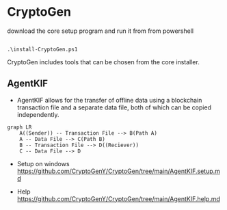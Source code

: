 # CryptoGen

download the core setup program and run it from from powershell
```

.\install-CryptoGen.ps1

```
CryptoGen includes tools that can be chosen from the core installer.

## AgentKIF

* AgentKIF allows for the transfer of offline data using a blockchain transaction file and a separate data file, both of which can be copied independently.
```mermaid
graph LR
    A((Sender)) -- Transaction File --> B(Path A)
    A -- Data File --> C(Path B)
    B -- Transaction File --> D((Reciever))
    C -- Data File --> D
```
* Setup on windows
&emsp;https://github.com/CryptoGenY/CryptoGen/tree/main/AgentKIF.setup.md

* Help
&emsp;https://github.com/CryptoGenY/CryptoGen/tree/main/AgentKIF.help.md
  


